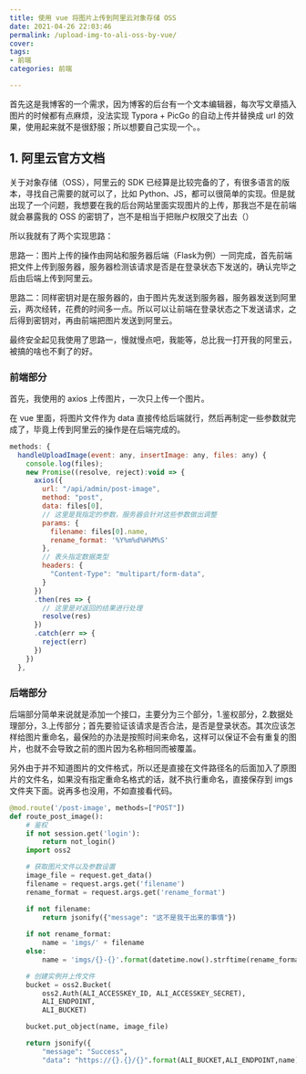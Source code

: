 ```yaml
---
title: 使用 vue 将图片上传到阿里云对象存储 OSS
date: 2021-04-26 22:03:46
permalink: /upload-img-to-ali-oss-by-vue/
cover: 
tags: 
- 前端
categories: 前端

---
```


首先这是我博客的一个需求，因为博客的后台有一个文本编辑器，每次写文章插入图片的时候都有点麻烦，没法实现 Typora + PicGo 的自动上传并替换成 url 的效果，使用起来就不是很舒服；所以想要自己实现一个。。

## 1. 阿里云官方文档

关于对象存储（OSS），阿里云的 SDK 已经算是比较完备的了，有很多语言的版本，寻找自己需要的就可以了，比如 Python、JS，都可以很简单的实现。但是就出现了一个问题，我想要在我的后台网站里面实现图片的上传，那我岂不是在前端就会暴露我的 OSS 的密钥了，岂不是相当于把账户权限交了出去（）


所以我就有了两个实现思路：

思路一：图片上传的操作由网站和服务器后端（Flask为例）一同完成，首先前端把文件上传到服务器，服务器检测该请求是否是在登录状态下发送的，确认完毕之后由后端上传到阿里云。

思路二：同样密钥对是在服务器的，由于图片先发送到服务器，服务器发送到阿里云，两次经转，花费的时间多一点。所以可以让前端在登录状态之下发送请求，之后得到密钥对，再由前端把图片发送到阿里云。

最终安全起见我使用了思路一，慢就慢点吧，我能等，总比我一打开我的阿里云，被搞的啥也不剩了的好。


### 前端部分

首先，我使用的 axios 上传图片，一次只上传一个图片。

在 vue 里面，将图片文件作为 data 直接传给后端就行，然后再制定一些参数就完成了，毕竟上传到阿里云的操作是在后端完成的。

```js
methods: {
  handleUploadImage(event: any, insertImage: any, files: any) {
    console.log(files);
    new Promise((resolve, reject):void => {
      axios({
        url: "/api/admin/post-image",
        method: "post",
        data: files[0],
        // 这里是我指定的参数，服务器会针对这些参数做出调整
        params: {
          filename: files[0].name,
          rename_format: '%Y%m%d%H%M%S'
        },
        // 表头指定数据类型
        headers: {
          "Content-Type": "multipart/form-data",
        }
      })
      .then(res => {
        // 这里是对返回的结果进行处理
        resolve(res)
      })
      .catch(err => {
        reject(err)
      })
    })
  },
```

### 后端部分

后端部分简单来说就是添加一个接口，主要分为三个部分，1.鉴权部分，2.数据处理部分，3.上传部分；首先要验证该请求是否合法，是否是登录状态。其次应该怎样给图片重命名，最保险的办法是按照时间来命名，这样可以保证不会有重复的图片，也就不会导致之前的图片因为名称相同而被覆盖。

另外由于并不知道图片的文件格式，所以还是直接在文件路径名的后面加入了原图片的文件名，如果没有指定重命名格式的话，就不执行重命名，直接保存到 imgs 文件夹下面。说再多也没用，不如直接看代码。

```python
@mod.route('/post-image', methods=["POST"])
def route_post_image():
    # 鉴权
    if not session.get('login'):
        return not_login()
    import oss2

    # 获取图片文件以及参数设置
    image_file = request.get_data()
    filename = request.args.get('filename')
    rename_format = request.args.get('rename_format')

    if not filename:
        return jsonify({"message": "这不是我干出来的事情"})
    
    if not rename_format:
        name = 'imgs/' + filename
    else:
        name = 'imgs/{}-{}'.format(datetime.now().strftime(rename_format), filename.replace(' ', '-'))

    # 创建实例并上传文件
    bucket = oss2.Bucket(
        oss2.Auth(ALI_ACCESSKEY_ID, ALI_ACCESSKEY_SECRET),
        ALI_ENDPOINT,
        ALI_BUCKET)

    bucket.put_object(name, image_file)

    return jsonify({
        "message": "Success",
        "data": "https://{}.{}/{}".format(ALI_BUCKET,ALI_ENDPOINT,name)})
```
